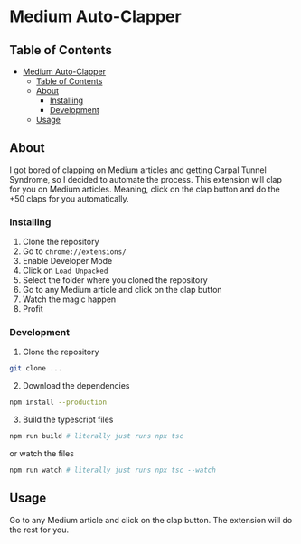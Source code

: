 # Medium Auto-Clapper

## Table of Contents

-   [Medium Auto-Clapper](#medium-auto-clapper)
    -   [Table of Contents](#table-of-contents)
    -   [About ](#about-)
        -   [Installing](#installing)
        -   [Development](#development)
    -   [Usage ](#usage-)

## About <a name = "about"></a>

I got bored of clapping on Medium articles and getting Carpal Tunnel Syndrome, so I decided to automate the process. This extension will clap for you on Medium articles. Meaning, click on the clap button and do the +50 claps for you automatically.

### Installing

1. Clone the repository
2. Go to `chrome://extensions/`
3. Enable Developer Mode
4. Click on `Load Unpacked`
5. Select the folder where you cloned the repository
6. Go to any Medium article and click on the clap button
7. Watch the magic happen
8. Profit

### Development

1. Clone the repository

```bash
git clone ...
```

2. Download the dependencies

```bash
npm install --production
```

3. Build the typescript files

```bash
npm run build # literally just runs npx tsc
```

or watch the files

```bash
npm run watch # literally just runs npx tsc --watch
```

## Usage <a name = "usage"></a>

Go to any Medium article and click on the clap button. The extension will do the rest for you.
